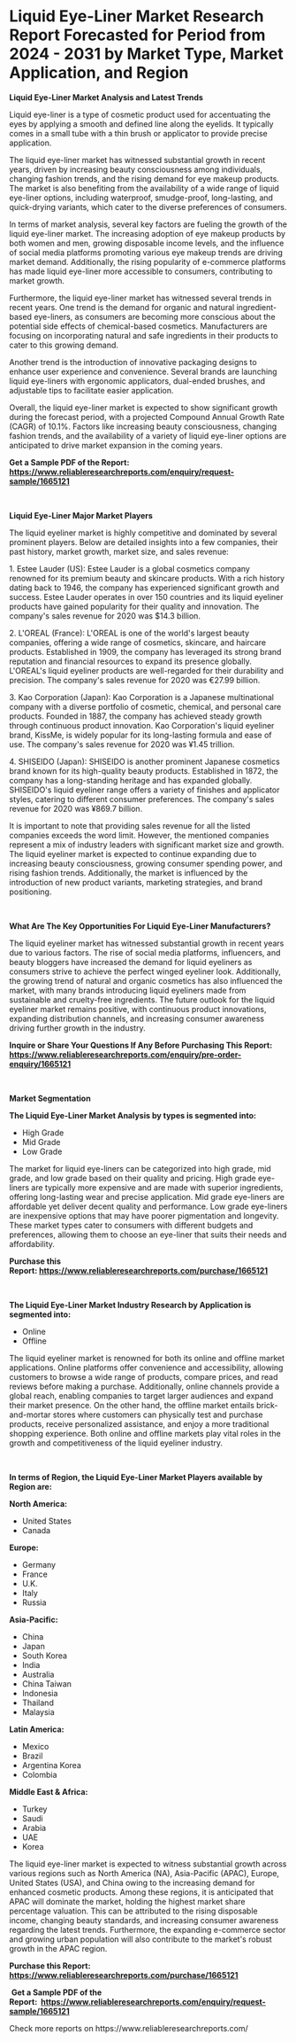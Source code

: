<p><h1>Liquid Eye-Liner Market Research Report Forecasted for Period from 2024 -  2031 by Market Type, Market Application, and Region</h1></p><p><strong>Liquid Eye-Liner Market Analysis and Latest Trends</strong></p>
<p><p>Liquid eye-liner is a type of cosmetic product used for accentuating the eyes by applying a smooth and defined line along the eyelids. It typically comes in a small tube with a thin brush or applicator to provide precise application.</p><p>The liquid eye-liner market has witnessed substantial growth in recent years, driven by increasing beauty consciousness among individuals, changing fashion trends, and the rising demand for eye makeup products. The market is also benefiting from the availability of a wide range of liquid eye-liner options, including waterproof, smudge-proof, long-lasting, and quick-drying variants, which cater to the diverse preferences of consumers.</p><p>In terms of market analysis, several key factors are fueling the growth of the liquid eye-liner market. The increasing adoption of eye makeup products by both women and men, growing disposable income levels, and the influence of social media platforms promoting various eye makeup trends are driving market demand. Additionally, the rising popularity of e-commerce platforms has made liquid eye-liner more accessible to consumers, contributing to market growth.</p><p>Furthermore, the liquid eye-liner market has witnessed several trends in recent years. One trend is the demand for organic and natural ingredient-based eye-liners, as consumers are becoming more conscious about the potential side effects of chemical-based cosmetics. Manufacturers are focusing on incorporating natural and safe ingredients in their products to cater to this growing demand.</p><p>Another trend is the introduction of innovative packaging designs to enhance user experience and convenience. Several brands are launching liquid eye-liners with ergonomic applicators, dual-ended brushes, and adjustable tips to facilitate easier application.</p><p>Overall, the liquid eye-liner market is expected to show significant growth during the forecast period, with a projected Compound Annual Growth Rate (CAGR) of 10.1%. Factors like increasing beauty consciousness, changing fashion trends, and the availability of a variety of liquid eye-liner options are anticipated to drive market expansion in the coming years.</p></p>
<p><strong>Get a Sample PDF of the Report:&nbsp; <a href="https://www.reliableresearchreports.com/enquiry/request-sample/1665121">https://www.reliableresearchreports.com/enquiry/request-sample/1665121</a></strong></p>
<p>&nbsp;</p>
<p><strong>Liquid Eye-Liner Major Market Players</strong></p>
<p><p>The liquid eyeliner market is highly competitive and dominated by several prominent players. Below are detailed insights into a few companies, their past history, market growth, market size, and sales revenue:</p><p>1. Estee Lauder (US): Estee Lauder is a global cosmetics company renowned for its premium beauty and skincare products. With a rich history dating back to 1946, the company has experienced significant growth and success. Estee Lauder operates in over 150 countries and its liquid eyeliner products have gained popularity for their quality and innovation. The company's sales revenue for 2020 was $14.3 billion.</p><p>2. L'OREAL (France): L'OREAL is one of the world's largest beauty companies, offering a wide range of cosmetics, skincare, and haircare products. Established in 1909, the company has leveraged its strong brand reputation and financial resources to expand its presence globally. L'OREAL's liquid eyeliner products are well-regarded for their durability and precision. The company's sales revenue for 2020 was €27.99 billion.</p><p>3. Kao Corporation (Japan): Kao Corporation is a Japanese multinational company with a diverse portfolio of cosmetic, chemical, and personal care products. Founded in 1887, the company has achieved steady growth through continuous product innovation. Kao Corporation's liquid eyeliner brand, KissMe, is widely popular for its long-lasting formula and ease of use. The company's sales revenue for 2020 was ¥1.45 trillion.</p><p>4. SHISEIDO (Japan): SHISEIDO is another prominent Japanese cosmetics brand known for its high-quality beauty products. Established in 1872, the company has a long-standing heritage and has expanded globally. SHISEIDO's liquid eyeliner range offers a variety of finishes and applicator styles, catering to different consumer preferences. The company's sales revenue for 2020 was ¥869.7 billion.</p><p>It is important to note that providing sales revenue for all the listed companies exceeds the word limit. However, the mentioned companies represent a mix of industry leaders with significant market size and growth. The liquid eyeliner market is expected to continue expanding due to increasing beauty consciousness, growing consumer spending power, and rising fashion trends. Additionally, the market is influenced by the introduction of new product variants, marketing strategies, and brand positioning.</p></p>
<p>&nbsp;</p>
<p><strong>What Are The Key Opportunities For Liquid Eye-Liner Manufacturers?</strong></p>
<p><p>The liquid eyeliner market has witnessed substantial growth in recent years due to various factors. The rise of social media platforms, influencers, and beauty bloggers have increased the demand for liquid eyeliners as consumers strive to achieve the perfect winged eyeliner look. Additionally, the growing trend of natural and organic cosmetics has also influenced the market, with many brands introducing liquid eyeliners made from sustainable and cruelty-free ingredients. The future outlook for the liquid eyeliner market remains positive, with continuous product innovations, expanding distribution channels, and increasing consumer awareness driving further growth in the industry.</p></p>
<p><strong>Inquire or Share Your Questions If Any Before Purchasing This Report: <a href="https://www.reliableresearchreports.com/enquiry/pre-order-enquiry/1665121">https://www.reliableresearchreports.com/enquiry/pre-order-enquiry/1665121</a></strong></p>
<p>&nbsp;</p>
<p><strong>Market Segmentation</strong></p>
<p><strong>The Liquid Eye-Liner Market Analysis by types is segmented into:</strong></p>
<p><ul><li>High Grade</li><li>Mid Grade</li><li>Low Grade</li></ul></p>
<p><p>The market for liquid eye-liners can be categorized into high grade, mid grade, and low grade based on their quality and pricing. High grade eye-liners are typically more expensive and are made with superior ingredients, offering long-lasting wear and precise application. Mid grade eye-liners are affordable yet deliver decent quality and performance. Low grade eye-liners are inexpensive options that may have poorer pigmentation and longevity. These market types cater to consumers with different budgets and preferences, allowing them to choose an eye-liner that suits their needs and affordability.</p></p>
<p><strong>Purchase this Report:&nbsp;<a href="https://www.reliableresearchreports.com/purchase/1665121">https://www.reliableresearchreports.com/purchase/1665121</a></strong></p>
<p>&nbsp;</p>
<p><strong>The Liquid Eye-Liner Market Industry Research by Application is segmented into:</strong></p>
<p><ul><li>Online</li><li>Offline</li></ul></p>
<p><p>The liquid eyeliner market is renowned for both its online and offline market applications. Online platforms offer convenience and accessibility, allowing customers to browse a wide range of products, compare prices, and read reviews before making a purchase. Additionally, online channels provide a global reach, enabling companies to target larger audiences and expand their market presence. On the other hand, the offline market entails brick-and-mortar stores where customers can physically test and purchase products, receive personalized assistance, and enjoy a more traditional shopping experience. Both online and offline markets play vital roles in the growth and competitiveness of the liquid eyeliner industry.</p></p>
<p>&nbsp;</p>
<p><strong>In terms of Region, the Liquid Eye-Liner Market Players available by Region are:</strong></p>
<p>
    <p> <strong> North America: </strong>
        <ul>
            <li>United States</li>
            <li>Canada</li>
        </ul>
        </p> 
    <p> <strong> Europe: </strong>
        <ul>
            <li>Germany</li>
            <li>France</li>
            <li>U.K.</li>
            <li>Italy</li>
            <li>Russia</li>
        </ul>
        </p> 
    <p> <strong> Asia-Pacific: </strong>
        <ul>
            <li>China</li>
            <li>Japan</li>
            <li>South Korea</li>
            <li>India</li>
            <li>Australia</li>
            <li>China Taiwan</li>
            <li>Indonesia</li>
            <li>Thailand</li>
            <li>Malaysia</li>
        </ul>
        </p> 
    <p> <strong> Latin America: </strong>
        <ul>
            <li>Mexico</li>
            <li>Brazil</li>
            <li>Argentina Korea</li>
            <li>Colombia</li>
        </ul>
        </p> 
    <p> <strong> Middle East & Africa: </strong>
        <ul>
            <li>Turkey</li>
            <li>Saudi</li>
            <li>Arabia</li>
            <li>UAE</li>
            <li>Korea</li>
        </ul>
    </p>
    </p>
<p><p>The liquid eye-liner market is expected to witness substantial growth across various regions such as North America (NA), Asia-Pacific (APAC), Europe, United States (USA), and China owing to the increasing demand for enhanced cosmetic products. Among these regions, it is anticipated that APAC will dominate the market, holding the highest market share percentage valuation. This can be attributed to the rising disposable income, changing beauty standards, and increasing consumer awareness regarding the latest trends. Furthermore, the expanding e-commerce sector and growing urban population will also contribute to the market's robust growth in the APAC region.</p></p>
<p><strong>Purchase this Report: <a href="https://www.reliableresearchreports.com/purchase/1665121">https://www.reliableresearchreports.com/purchase/1665121</a></strong></p>
<p>&nbsp;<strong>Get a Sample PDF of the Report:&nbsp;&nbsp;<a href="https://www.reliableresearchreports.com/enquiry/request-sample/1665121">https://www.reliableresearchreports.com/enquiry/request-sample/1665121</a></strong></p>
<p><strong></strong></p>
<p>Check more reports on https://www.reliableresearchreports.com/</p>